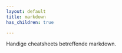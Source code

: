 ```yaml
---
layout: default
title: markdown
has_children: true

---
```


Handige cheatsheets betreffende markdown.
